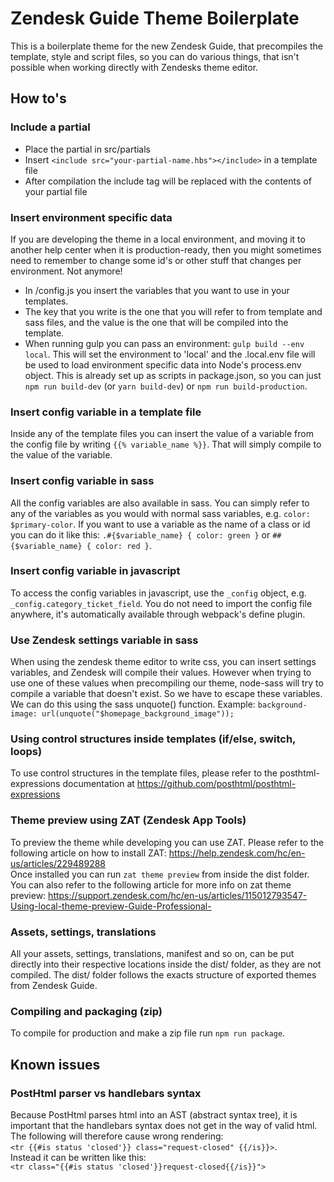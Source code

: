 # Zendesk Guide Theme Boilerplate
This is a boilerplate theme for the new Zendesk Guide, that precompiles the template, style and script files, so you can do various things, that isn't possible when working directly with Zendesks theme editor.

## How to's

### Include a partial
* Place the partial in src/partials
* Insert `<include src="your-partial-name.hbs"></include>` in a template file
* After compilation the include tag will be replaced with the contents of your partial file

### Insert environment specific data
If you are developing the theme in a local environment, and moving it to another help center when it is production-ready, then you might sometimes need to remember to change some id's or other stuff that changes per environment. Not anymore!

* In /config.js you insert the variables that you want to use in your templates.
* The key that you write is the one that you will refer to from template and sass files, and the value is the one that will be compiled into the template.
* When running gulp you can pass an environment: `gulp build --env local`. This will set the environment to 'local' and the .local.env file will be used to load environment specific data into Node's process.env object. This is already set up as scripts in package.json, so you can just `npm run build-dev` (or `yarn build-dev`) or `npm run build-production`.

### Insert config variable in a template file
Inside any of the template files you can insert the value of a variable from the config file by writing `{{% variable_name %}}`. That will simply compile to the value of the variable.

### Insert config variable in sass
All the config variables are also available in sass. You can simply refer to any of the variables as you would with normal sass variables, e.g. `color: $primary-color`. If you want to use a variable as the name of a class or id you can do it like this: `.#{$variable_name} { color: green }` or `##{$variable_name} { color: red }`.

### Insert config variable in javascript
To access the config variables in javascript, use the `_config` object, e.g. `_config.category_ticket_field`. You do not need to import the config file anywhere, it's automatically available through webpack's define plugin.

### Use Zendesk settings variable in sass
When using the zendesk theme editor to write css, you can insert settings variables, and Zendesk will compile their values. However when trying to use one of these values when precompiling our theme, node-sass will try to compile a variable that doesn't exist. So we have to escape these variables. We can do this using the sass unquote() function. Example: `background-image: url(unquote("$homepage_background_image"));`

### Using control structures inside templates (if/else, switch, loops)
To use control structures in the template files, please refer to the posthtml-expressions documentation at https://github.com/posthtml/posthtml-expressions

### Theme preview using ZAT (Zendesk App Tools)
To preview the theme while developing you can use ZAT. Please refer to the following article on how to install ZAT: https://help.zendesk.com/hc/en-us/articles/229489288  
Once installed you can run `zat theme preview` from inside the dist folder. You can also refer to the following article for more info on zat theme preview: https://support.zendesk.com/hc/en-us/articles/115012793547-Using-local-theme-preview-Guide-Professional-

### Assets, settings, translations
All your assets, settings, translations, manifest and so on, can be put directly into their respective locations inside the dist/ folder, as they are not compiled. The dist/ folder follows the exacts structure of exported themes from Zendesk Guide.

### Compiling and packaging (zip)
To compile for production and make a zip file run `npm run package`.

## Known issues

### PostHtml parser vs handlebars syntax
Because PostHtml parses html into an AST (abstract syntax tree), it is important that the handlebars syntax does not get in the way of valid html. The following will therefore cause wrong rendering:  
`<tr {{#is status 'closed'}} class="request-closed" {{/is}}>`.  
Instead it can be written like this:  
`<tr class="{{#is status 'closed'}}request-closed{{/is}}">`
